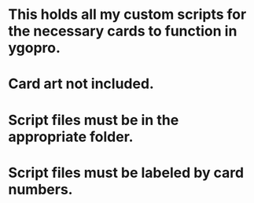 # This holds all my custom scripts for the necessary cards to function in ygopro.

# Card art not included.
# Script files must be in the appropriate folder.
# Script files must be labeled by card numbers.
